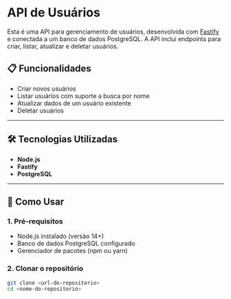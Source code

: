 # API de Usuários

Esta é uma API para gerenciamento de usuários, desenvolvida com [Fastify](https://www.fastify.io/) e conectada a um banco de dados PostgreSQL. A API inclui endpoints para criar, listar, atualizar e deletar usuários.

## 📋 Funcionalidades

- Criar novos usuários
- Listar usuários com suporte a busca por nome
- Atualizar dados de um usuário existente
- Deletar usuários

---

## 🛠️ Tecnologias Utilizadas

- **Node.js**
- **Fastify**
- **PostgreSQL**

---

## 🚀 Como Usar

### 1. Pré-requisitos

- Node.js instalado (versão 14+)
- Banco de dados PostgreSQL configurado
- Gerenciador de pacotes (npm ou yarn)

### 2. Clonar o repositório

```bash
git clone <url-do-repositorio>
cd <nome-do-repositorio>
```
